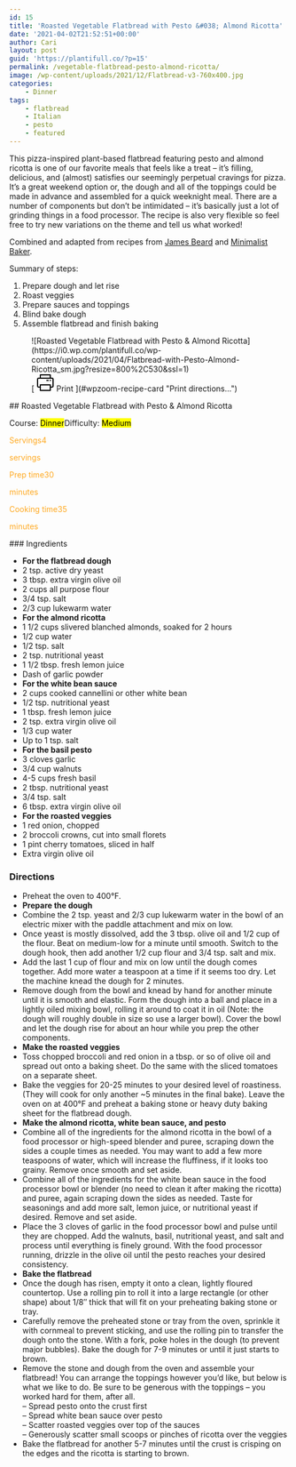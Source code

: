 ```yaml
---
id: 15
title: 'Roasted Vegetable Flatbread with Pesto &#038; Almond Ricotta'
date: '2021-04-02T21:52:51+00:00'
author: Cari
layout: post
guid: 'https://plantifull.co/?p=15'
permalink: /vegetable-flatbread-pesto-almond-ricotta/
image: /wp-content/uploads/2021/12/Flatbread-v3-760x400.jpg
categories:
    - Dinner
tags:
    - flatbread
    - Italian
    - pesto
    - featured
---
```


This pizza-inspired plant-based flatbread featuring pesto and almond ricotta is one of our favorite meals that feels like a treat – it’s filling, delicious, and (almost) satisfies our seemingly perpetual cravings for pizza. It’s a great weekend option or, the dough and all of the toppings could be made in advance and assembled for a quick weeknight meal. There are a number of components but don’t be intimidated – it’s basically just a lot of grinding things in a food processor. The recipe is also very flexible so feel free to try new variations on the theme and tell us what worked!

Combined and adapted from recipes from [James Beard](https://www.jamesbeard.org/recipes/quick-pizza-dough) and [Minimalist Baker](https://minimalistbaker.com/whipped-almond-ricotta-5-ingredients/).

Summary of steps:

1. Prepare dough and let rise
2. Roast veggies
3. Prepare sauces and toppings
4. Blind bake dough
5. Assemble flatbread and finish baking

<div class="wp-block-wpzoom-recipe-card-block-recipe-card header-content-align-left block-alignment-left recipe-card-noimage is-style-newdesign" id="wpzoom-recipe-card"><div class="recipe-card-image"> <figure> ![Roasted Vegetable Flatbread with Pesto & Almond Ricotta](https://i0.wp.com/plantifull.co/wp-content/uploads/2021/04/Flatbread-with-Pesto-Almond-Ricotta_sm.jpg?resize=800%2C530&ssl=1) <figcaption><div class="wpzoom-recipe-card-print-link"> [ <svg class="wpzoom-rcb-icon-print-link" height="32" viewbox="0 0 32 32" width="32" xmlns="http://www.w3.org/2000/svg"> <g data-name="Layer 55" id="Layer_55"> <path class="wpzoom-rcb-print-icon" d="M28,25H25a1,1,0,0,1,0-2h3a1,1,0,0,0,1-1V10a1,1,0,0,0-1-1H4a1,1,0,0,0-1,1V22a1,1,0,0,0,1,1H7a1,1,0,0,1,0,2H4a3,3,0,0,1-3-3V10A3,3,0,0,1,4,7H28a3,3,0,0,1,3,3V22A3,3,0,0,1,28,25Z"></path> <path class="wpzoom-rcb-print-icon" d="M25,31H7a1,1,0,0,1-1-1V20a1,1,0,0,1,1-1H25a1,1,0,0,1,1,1V30A1,1,0,0,1,25,31ZM8,29H24V21H8Z"></path> <path class="wpzoom-rcb-print-icon" d="M25,9a1,1,0,0,1-1-1V3H8V8A1,1,0,0,1,6,8V2A1,1,0,0,1,7,1H25a1,1,0,0,1,1,1V8A1,1,0,0,1,25,9Z"></path> <rect class="wpzoom-rcb-print-icon" height="2" width="2" x="24" y="11"></rect> <rect class="wpzoom-rcb-print-icon" height="2" width="4" x="18" y="11"></rect> </g> </svg> <span>Print ](#wpzoom-recipe-card "Print directions...") </div> </figcaption> </figure> </div><div class="recipe-card-heading">## Roasted Vegetable Flatbread with Pesto &amp; Almond Ricotta

<span class="recipe-card-course">Course: <mark>Dinner</mark><span class="recipe-card-difficulty">Difficulty: <mark>Medium</mark></div><div class="recipe-card-details"><div class="details-items"><div class="detail-item detail-item-0"><span class="detail-item-icon oldicon oldicon-food" style="color: #FFA921;"><span class="detail-item-label">Servings4

<span class="detail-item-unit">servings</div><div class="detail-item detail-item-1"><span class="detail-item-icon oldicon oldicon-clock" style="color: #FFA921;"><span class="detail-item-label">Prep time30

<span class="detail-item-unit">minutes</div><div class="detail-item detail-item-2"><span class="detail-item-icon foodicons foodicons-cooking-food-in-a-hot-casserole" style="color: #FFA921;"><span class="detail-item-label">Cooking time35

<span class="detail-item-unit">minutes</div></div></div><div class="recipe-card-ingredients">### Ingredients

- **For the flatbread dough**
- 2 tsp. active dry yeast
- 3 tbsp. extra virgin olive oil
- 2 cups all purpose flour
- 3/4 tsp. salt
- 2/3 cup lukewarm water
- **For the almond ricotta**
- 1 1/2 cups slivered blanched almonds, soaked for 2 hours
- 1/2 cup water
- 1/2 tsp. salt
- 2 tsp. nutritional yeast
- 1 1/2 tbsp. fresh lemon juice
- Dash of garlic powder
- **For the white bean sauce**
- 2 cups cooked cannellini or other white bean
- 1/2 tsp. nutritional yeast
- 1 tbsp. fresh lemon juice
- 2 tsp. extra virgin olive oil
- 1/3 cup water
- Up to 1 tsp. salt
- **For the basil pesto**
- 3 cloves garlic
- 3/4 cup walnuts
- 4-5 cups fresh basil
- 2 tbsp. nutritional yeast
- 3/4 tsp. salt
- 6 tbsp. extra virgin olive oil
- **For the roasted veggies**
- 1 red onion, chopped
- 2 broccoli crowns, cut into small florets
- 1 pint cherry tomatoes, sliced in half
- Extra virgin olive oil

### Directions

- Preheat the oven to 400°F.
- **Prepare the dough**
- Combine the 2 tsp. yeast and 2/3 cup lukewarm water in the bowl of an electric mixer with the paddle attachment and mix on low.
- Once yeast is mostly dissolved, add the 3 tbsp. olive oil and 1/2 cup of the flour. Beat on medium-low for a minute until smooth. Switch to the dough hook, then add another 1/2 cup flour and 3/4 tsp. salt and mix.
- Add the last 1 cup of flour and mix on low until the dough comes together. Add more water a teaspoon at a time if it seems too dry. Let the machine knead the dough for 2 minutes.
- Remove dough from the bowl and knead by hand for another minute until it is smooth and elastic. Form the dough into a ball and place in a lightly oiled mixing bowl, rolling it around to coat it in oil (Note: the dough will roughly double in size so use a larger bowl). Cover the bowl and let the dough rise for about an hour while you prep the other components.
- **Make the roasted veggies**
- Toss chopped broccoli and red onion in a tbsp. or so of olive oil and spread out onto a baking sheet. Do the same with the sliced tomatoes on a separate sheet.
- Bake the veggies for 20-25 minutes to your desired level of roastiness. (They will cook for only another ~5 minutes in the final bake). Leave the oven on at 400°F and preheat a baking stone or heavy duty baking sheet for the flatbread dough.
- **Make the almond ricotta, white bean sauce, and pesto**
- Combine all of the ingredients for the almond ricotta in the bowl of a food processor or high-speed blender and puree, scraping down the sides a couple times as needed. You may want to add a few more teaspoons of water, which will increase the fluffiness, if it looks too grainy. Remove once smooth and set aside.
- Combine all of the ingredients for the white bean sauce in the food processor bowl or blender (no need to clean it after making the ricotta) and puree, again scraping down the sides as needed. Taste for seasonings and add more salt, lemon juice, or nutritional yeast if desired. Remove and set aside.
- Place the 3 cloves of garlic in the food processor bowl and pulse until they are chopped. Add the walnuts, basil, nutritional yeast, and salt and process until everything is finely ground. With the food processor running, drizzle in the olive oil until the pesto reaches your desired consistency.
- **Bake the flatbread**
- Once the dough has risen, empty it onto a clean, lightly floured countertop. Use a rolling pin to roll it into a large rectangle (or other shape) about 1/8″ thick that will fit on your preheating baking stone or tray.
- Carefully remove the preheated stone or tray from the oven, sprinkle it with cornmeal to prevent sticking, and use the rolling pin to transfer the dough onto the stone. With a fork, poke holes in the dough (to prevent major bubbles). Bake the dough for 7-9 minutes or until it just starts to brown.
- Remove the stone and dough from the oven and assemble your flatbread! You can arrange the toppings however you’d like, but below is what we like to do. Be sure to be generous with the toppings – you worked hard for them, after all.  
    – Spread pesto onto the crust first  
    – Spread white bean sauce over pesto  
    – Scatter roasted veggies over top of the sauces  
    – Generously scatter small scoops or pinches of ricotta over the veggies
- Bake the flatbread for another 5-7 minutes until the crust is crisping on the edges and the ricotta is starting to brown.

</div><script type="application/ld+json">{"@context":"https:\/\/schema.org","@type":"Recipe","name":"Roasted Vegetable Flatbread with Pesto u0026amp; Almond Ricotta","image":["https:\/\/plantifull.co\/wp-content\/uploads\/2021\/04\/Flatbread-with-Pesto-Almond-Ricotta_sm.jpg","https:\/\/plantifull.co\/wp-content\/uploads\/2021\/04\/Flatbread-with-Pesto-Almond-Ricotta_sm-500x500.jpg","https:\/\/plantifull.co\/wp-content\/uploads\/2021\/04\/Flatbread-with-Pesto-Almond-Ricotta_sm-500x375.jpg","https:\/\/plantifull.co\/wp-content\/uploads\/2021\/04\/Flatbread-with-Pesto-Almond-Ricotta_sm-480x270.jpg"],"description":"","keywords":["flatbread","pesto","almond ricotta"],"author":{"@type":"Person","name":"Cari"},"datePublished":"2021-04-02T21:52:51+00:00","prepTime":"PT30M","cookTime":"PT35M","totalTime":"PT1H5M","recipeCategory":["Dinner"],"recipeCuisine":[],"recipeYield":["4","4 servings"],"nutrition":{"@type":"NutritionInformation"},"recipeIngredient":["2 tsp. active dry yeast","3 tbsp. extra virgin olive oil","2 cups all purpose flour","3\/4 tsp. salt","2\/3 cup lukewarm water","1 1\/2 cups slivered blanched almonds, soaked for 2 hours","1\/2 cup water","1\/2 tsp. salt","2 tsp. nutritional yeast","1 1\/2 tbsp. fresh lemon juice","Dash of garlic powder","2 cups cooked cannellini or other white bean","1\/2 tsp. nutritional yeast","1 tbsp. fresh lemon juice","2 tsp. extra virgin olive oil","1\/3 cup water","Up to 1 tsp. salt","3 cloves garlic","3\/4 cup walnuts","4-5 cups fresh basil","2 tbsp. nutritional yeast","3\/4 tsp. salt","6 tbsp. extra virgin olive oil","1 red onion, chopped","2 broccoli crowns, cut into small florets","1 pint cherry tomatoes, sliced in half","Extra virgin olive oil"],"recipeInstructions":[{"@type":"HowToStep","name":"Preheat the oven to 400°F.","text":"Preheat the oven to 400°F.","url":"https:\/\/plantifull.co\/vegetable-flatbread-pesto-almond-ricotta\/#wpzoom-rcb-direction-step-0","image":""},{"@type":"HowToSection","name":"Prepare the dough","itemListElement":[{"@type":"HowToStep","name":"Combine the 2 tsp. yeast and 2\/3 cup lukewarm water in the bowl of an electric mixer with the paddle attachment and mix on low.","text":"Combine the 2 tsp. yeast and 2\/3 cup lukewarm water in the bowl of an electric mixer with the paddle attachment and mix on low.","url":"https:\/\/plantifull.co\/vegetable-flatbread-pesto-almond-ricotta\/#wpzoom-rcb-direction-step-49","image":""},{"@type":"HowToStep","name":"Once yeast is mostly dissolved, add the 3 tbsp. olive oil and 1\/2 cup of the flour. Beat on medium-low for a minute until smooth. Switch to the dough hook, then add another 1\/2 cup flour and 3\/4 tsp. salt and mix.","text":"Once yeast is mostly dissolved, add the 3 tbsp. olive oil and 1\/2 cup of the flour. Beat on medium-low for a minute until smooth. Switch to the dough hook, then add another 1\/2 cup flour and 3\/4 tsp. salt and mix.","url":"https:\/\/plantifull.co\/vegetable-flatbread-pesto-almond-ricotta\/#wpzoom-rcb-direction-step-177","image":""},{"@type":"HowToStep","name":"Add the last 1 cup of flour and mix on low until the dough comes together. Add more water a teaspoon at a time if it seems too dry. Let the machine knead the dough for 2 minutes.","text":"Add the last 1 cup of flour and mix on low until the dough comes together. Add more water a teaspoon at a time if it seems too dry. Let the machine knead the dough for 2 minutes.","url":"https:\/\/plantifull.co\/vegetable-flatbread-pesto-almond-ricotta\/#wpzoom-rcb-direction-step-391","image":""},{"@type":"HowToStep","name":"Remove dough from the bowl and knead by hand for another minute until it is smooth and elastic. Form the dough into a ball and place in a lightly oiled mixing bowl, rolling it around to coat it in oil (Note: the dough will roughly double in size so use a larger bowl). Cover the bowl and let the dough rise for about an hour while you prep the other components.","text":"Remove dough from the bowl and knead by hand for another minute until it is smooth and elastic. Form the dough into a ball and place in a lightly oiled mixing bowl, rolling it around to coat it in oil (Note: the dough will roughly double in size so use a larger bowl). Cover the bowl and let the dough rise for about an hour while you prep the other components.","url":"https:\/\/plantifull.co\/vegetable-flatbread-pesto-almond-ricotta\/#wpzoom-rcb-direction-step-570","image":""}]},{"@type":"HowToSection","name":"Make the roasted veggies","itemListElement":[{"@type":"HowToStep","name":"Toss chopped broccoli and red onion in a tbsp. or so of olive oil and spread out onto a baking sheet. Do the same with the sliced tomatoes on a separate sheet.","text":"Toss chopped broccoli and red onion in a tbsp. or so of olive oil and spread out onto a baking sheet. Do the same with the sliced tomatoes on a separate sheet.","url":"https:\/\/plantifull.co\/vegetable-flatbread-pesto-almond-ricotta\/#wpzoom-rcb-direction-step-961","image":""},{"@type":"HowToStep","name":"Bake the veggies for 20-25 minutes to your desired level of roastiness. (They will cook for only another ~5 minutes in the final bake). Leave the oven on at 400°F and preheat a baking stone or heavy duty baking sheet for the flatbread dough.","text":"Bake the veggies for 20-25 minutes to your desired level of roastiness. (They will cook for only another ~5 minutes in the final bake). Leave the oven on at 400°F and preheat a baking stone or heavy duty baking sheet for the flatbread dough.","url":"https:\/\/plantifull.co\/vegetable-flatbread-pesto-almond-ricotta\/#wpzoom-rcb-direction-step-1121","image":""}]},{"@type":"HowToSection","name":"Make the almond ricotta, white bean sauce, and pesto","itemListElement":[{"@type":"HowToStep","name":"Combine all of the ingredients for the almond ricotta in the bowl of a food processor or high-speed blender and puree, scraping down the sides a couple times as needed. You may want to add a few more teaspoons of water, which will increase the fluffiness, if it looks too grainy. Remove once smooth and set aside.","text":"Combine all of the ingredients for the almond ricotta in the bowl of a food processor or high-speed blender and puree, scraping down the sides a couple times as needed. You may want to add a few more teaspoons of water, which will increase the fluffiness, if it looks too grainy. Remove once smooth and set aside.","url":"https:\/\/plantifull.co\/vegetable-flatbread-pesto-almond-ricotta\/#wpzoom-rcb-direction-step-1419","image":""},{"@type":"HowToStep","name":"Combine all of the ingredients for the white bean sauce in the food processor bowl or blender (no need to clean it after making the ricotta) and puree, again scraping down the sides as needed. Taste for seasonings and add more salt, lemon juice, or nutritional yeast if desired. Remove and set aside.","text":"Combine all of the ingredients for the white bean sauce in the food processor bowl or blender (no need to clean it after making the ricotta) and puree, again scraping down the sides as needed. Taste for seasonings and add more salt, lemon juice, or nutritional yeast if desired. Remove and set aside.","url":"https:\/\/plantifull.co\/vegetable-flatbread-pesto-almond-ricotta\/#wpzoom-rcb-direction-step-1733","image":""},{"@type":"HowToStep","name":"Place the 3 cloves of garlic in the food processor bowl and pulse until they are chopped. Add the walnuts, basil, nutritional yeast, and salt and process until everything is finely ground. With the food processor running, drizzle in the olive oil until the pesto reaches your desired consistency.","text":"Place the 3 cloves of garlic in the food processor bowl and pulse until they are chopped. Add the walnuts, basil, nutritional yeast, and salt and process until everything is finely ground. With the food processor running, drizzle in the olive oil until the pesto reaches your desired consistency.","url":"https:\/\/plantifull.co\/vegetable-flatbread-pesto-almond-ricotta\/#wpzoom-rcb-direction-step-2034","image":""}]},{"@type":"HowToSection","name":"Bake the flatbread","itemListElement":[{"@type":"HowToStep","name":"Once the dough has risen, empty it onto a clean, lightly floured countertop. Use a rolling pin to roll it into a large rectangle (or other shape) about 1\/8u0022 thick that will fit on your preheating baking stone or tray.","text":"Once the dough has risen, empty it onto a clean, lightly floured countertop. Use a rolling pin to roll it into a large rectangle (or other shape) about 1\/8u0022 thick that will fit on your preheating baking stone or tray.","url":"https:\/\/plantifull.co\/vegetable-flatbread-pesto-almond-ricotta\/#wpzoom-rcb-direction-step-2354","image":""},{"@type":"HowToStep","name":"Carefully remove the preheated stone or tray from the oven, sprinkle it with cornmeal to prevent sticking, and use the rolling pin to transfer the dough onto the stone. With a fork, poke holes in the dough (to prevent major bubbles). Bake the dough for 7-9 minutes or until it just starts to brown.","text":"Carefully remove the preheated stone or tray from the oven, sprinkle it with cornmeal to prevent sticking, and use the rolling pin to transfer the dough onto the stone. With a fork, poke holes in the dough (to prevent major bubbles). Bake the dough for 7-9 minutes or until it just starts to brown.","url":"https:\/\/plantifull.co\/vegetable-flatbread-pesto-almond-ricotta\/#wpzoom-rcb-direction-step-2572","image":""},{"@type":"HowToStep","name":"Remove the stone and dough from the oven and assemble your flatbread! You can arrange the toppings however you'd like, but below is what we like to do. Be sure to be generous with the toppings - you worked hard for them, after all.- Spread pesto onto the crust first- Spread white bean sauce over pesto- Scatter roasted veggies over top of the sauces- Generously scatter small scoops or pinches of ricotta over the veggies","text":"Remove the stone and dough from the oven and assemble your flatbread! You can arrange the toppings however you'd like, but below is what we like to do. Be sure to be generous with the toppings - you worked hard for them, after all.- Spread pesto onto the crust first- Spread white bean sauce over pesto- Scatter roasted veggies over top of the sauces- Generously scatter small scoops or pinches of ricotta over the veggies","url":"https:\/\/plantifull.co\/vegetable-flatbread-pesto-almond-ricotta\/#wpzoom-rcb-direction-step-2871","image":""},{"@type":"HowToStep","name":"Bake the flatbread for another 5-7 minutes until the crust is crisping on the edges and the ricotta is starting to brown.","text":"Bake the flatbread for another 5-7 minutes until the crust is crisping on the edges and the ricotta is starting to brown.","url":"https:\/\/plantifull.co\/vegetable-flatbread-pesto-almond-ricotta\/#wpzoom-rcb-direction-step-3107","image":""}]}]}</script></div>